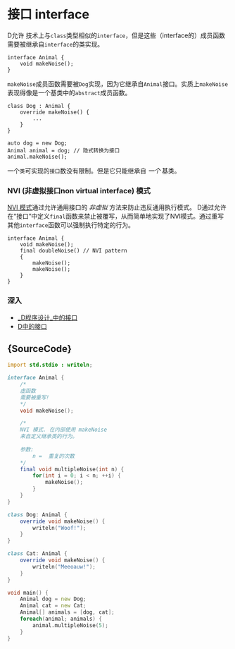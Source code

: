 # 接口 interface

D允许 技术上与`class`类型相似的`interface`，但是这些（interface的）成员函数需要被继承自`interface`的类实现。

    interface Animal {
        void makeNoise();
    }

`makeNoise`成员函数需要被`Dog`实现，因为它继承自`Animal`接口。实质上`makeNoise`表现得像是一个基类中的`abstract`成员函数。

    class Dog : Animal {
        override makeNoise() {
            ...
        }
    }

    auto dog = new Dog;
    Animal animal = dog; // 隐式转换为接口
    animal.makeNoise();

一个`类`可实现的`接口`数没有限制。但是它只能继承自 *一个* 基类。

### NVI (非虚拟接口non virtual interface) 模式

[NVI 模式](https://en.wikipedia.org/wiki/Non-virtual_interface_pattern)通过允许通用接口的 _非虚拟_ 方法来防止违反通用执行模式。 D通过允许在“接口”中定义`final`函数来禁止被覆写，从而简单地实现了NVI模式。通过重写其他`interface`函数可以强制执行特定的行为。

    interface Animal {
        void makeNoise();
        final doubleNoise() // NVI pattern
        {
            makeNoise();
            makeNoise();
        }
    }

### 深入

- [_D程序设计_中的接口](http://ddili.org/ders/d.en/interface.html)
- [D中的接口](https://dlang.org/spec/interface.html)

<!-- 这里对注释的翻译并不好 -->
## {SourceCode}

```d
import std.stdio : writeln;

interface Animal {
    /*
    虚函数
    需要被重写!
    */
    void makeNoise();

    /*
    NVI 模式. 在内部使用 makeNoise
    来自定义继承类的行为。
    
    参数: 
        n =  重复的次数
    */
    final void multipleNoise(int n) {
        for(int i = 0; i < n; ++i) {
            makeNoise();
        }
    }
}

class Dog: Animal {
    override void makeNoise() {
        writeln("Woof!");
    }
}

class Cat: Animal {
    override void makeNoise() {
        writeln("Meeoauw!");
    }
}

void main() {
    Animal dog = new Dog;
    Animal cat = new Cat;
    Animal[] animals = [dog, cat];
    foreach(animal; animals) {
        animal.multipleNoise(5);
    }
}
```
